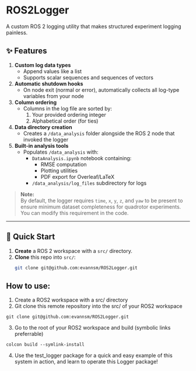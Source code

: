 # ROS2Logger

A custom ROS 2 logging utility that makes structured experiment logging painless.

## ✨ Features
1. **Custom log data types**
   - Append values like a list  
   - Supports scalar sequences and sequences of vectors
2. **Automatic shutdown hooks**
   - On node exit (normal or error), automatically collects all log-type variables from your node
3. **Column ordering**
   - Columns in the log file are sorted by:
     1. Your provided ordering integer
     2. Alphabetical order (for ties)
4. **Data directory creation**
   - Creates a `/data_analysis` folder alongside the ROS 2 node that invoked the logger
5. **Built-in analysis tools**
   - Populates `/data_analysis` with:
     - `DataAnalysis.ipynb` notebook containing:
       - RMSE computation
       - Plotting utilities
       - PDF export for Overleaf/LaTeX
     - `/data_analysis/log_files` subdirectory for logs

> **Note:**  
> By default, the logger requires `time`, `x`, `y`, `z`, and `yaw` to be present to ensure minimum dataset completeness for quadrotor experiments.  
> You can modify this requirement in the code.

---

## 🚀 Quick Start

1. **Create** a ROS 2 workspace with a `src/` directory.  
2. **Clone** this repo into `src/`:
   ```bash
   git clone git@github.com:evannsm/ROS2Logger.git

## How to use:
1. Create a ROS2 workspace with a src/ directory
3. Git clone this remote repository into the src/ of your ROS2 workspace
```
git clone git@github.com:evannsm/ROS2Logger.git
```
3. Go to the root of your ROS2 workspace and build (symbolic links preferrable)
```
colcon build --symlink-install
```
4. Use the test_logger package for a quick and easy example of this system in action, and learn to operate this Logger package!
